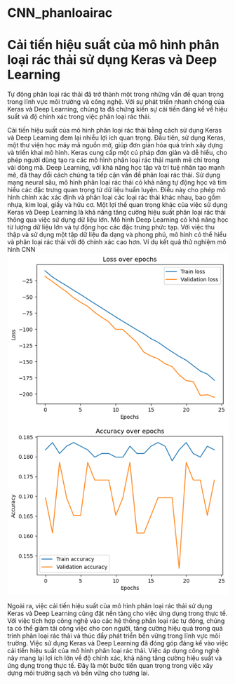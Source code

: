 # CNN_phanloairac
# Cải tiến hiệu suất của mô hình phân loại rác thải sử dụng Keras và Deep Learning
Tự động phân loại rác thải đã trở thành một trong những vấn đề quan trọng trong lĩnh vực môi trường và công nghệ. Với sự phát triển nhanh chóng của Keras và Deep Learning, chúng ta đã chứng kiến sự cải tiến đáng kể về hiệu suất và độ chính xác trong việc phân loại rác thải.

Cải tiến hiệu suất của mô hình phân loại rác thải bằng cách sử dụng Keras và Deep Learning đem lại nhiều lợi ích quan trọng. Đầu tiên, sử dụng Keras, một thư viện học máy mã nguồn mở, giúp đơn giản hóa quá trình xây dựng và triển khai mô hình. Keras cung cấp một cú pháp đơn giản và dễ hiểu, cho phép người dùng tạo ra các mô hình phân loại rác thải mạnh mẽ chỉ trong vài dòng mã.
Deep Learning, với khả năng học tập và trí tuệ nhân tạo mạnh mẽ, đã thay đổi cách chúng ta tiếp cận vấn đề phân loại rác thải. Sử dụng mạng neural sâu, mô hình phân loại rác thải có khả năng tự động học và tìm hiểu các đặc trưng quan trọng từ dữ liệu huấn luyện. Điều này cho phép mô hình chính xác xác định và phân loại các loại rác thải khác nhau, bao gồm nhựa, kim loại, giấy và hữu cơ.
Một lợi thế quan trọng khác của việc sử dụng Keras và Deep Learning là khả năng tăng cường hiệu suất phân loại rác thải thông qua việc sử dụng dữ liệu lớn. Mô hình Deep Learning có khả năng học từ lượng dữ liệu lớn và tự động học các đặc trưng phức tạp. Với việc thu thập và sử dụng một tập dữ liệu đa dạng và phong phú, mô hình có thể hiểu và phân loại rác thải với độ chính xác cao hơn.
Ví dụ kết quả thử nghiệm mô hình CNN
![Hình ảnh thể hiện Loss over epochs](https://github.com/huypocrisy/CNN_phanloairac/blob/main/loss.png?raw=true)
![Hình ảnh thể hiện Accuracy over epochs](https://github.com/huypocrisy/CNN_phanloairac/blob/main/accuracy.png?raw=true)

Ngoài ra, việc cải tiến hiệu suất của mô hình phân loại rác thải sử dụng Keras và Deep Learning cũng đặt nền tảng cho việc ứng dụng trong thực tế. Với việc tích hợp công nghệ vào các hệ thống phân loại rác tự động, chúng ta có thể giảm tải công việc cho con người, tăng cường hiệu quả trong quá trình phân loại rác thải và thúc đẩy phát triển bền vững trong lĩnh vực môi trường.
Việc sử dụng Keras và Deep Learning đã đóng góp đáng kể vào việc cải tiến hiệu suất của mô hình phân loại rác thải. Việc áp dụng công nghệ này mang lại lợi ích lớn về độ chính xác, khả năng tăng cường hiệu suất và ứng dụng trong thực tế. Đây là một bước tiến quan trọng trong việc xây dựng môi trường sạch và bền vững cho tương lai.
